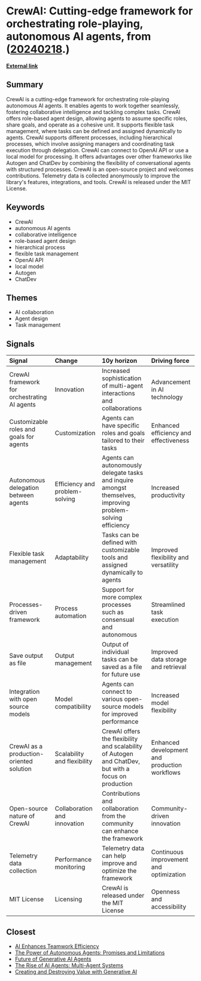 # __CrewAI: Cutting-edge framework for orchestrating role-playing, autonomous AI agents__, from ([20240218](https://kghosh.substack.com/p/20240218).)

__[External link](https://github.com/joaomdmoura/crewAI)__



## Summary

CrewAI is a cutting-edge framework for orchestrating role-playing autonomous AI agents. It enables agents to work together seamlessly, fostering collaborative intelligence and tackling complex tasks. CrewAI offers role-based agent design, allowing agents to assume specific roles, share goals, and operate as a cohesive unit. It supports flexible task management, where tasks can be defined and assigned dynamically to agents. CrewAI supports different processes, including hierarchical processes, which involve assigning managers and coordinating task execution through delegation. CrewAI can connect to OpenAI API or use a local model for processing. It offers advantages over other frameworks like Autogen and ChatDev by combining the flexibility of conversational agents with structured processes. CrewAI is an open-source project and welcomes contributions. Telemetry data is collected anonymously to improve the library's features, integrations, and tools. CrewAI is released under the MIT License.

## Keywords

* CrewAI
* autonomous AI agents
* collaborative intelligence
* role-based agent design
* hierarchical process
* flexible task management
* OpenAI API
* local model
* Autogen
* ChatDev

## Themes

* AI collaboration
* Agent design
* Task management

## Signals

| Signal                                       | Change                         | 10y horizon                                                                                                 | Driving force                                 |
|:---------------------------------------------|:-------------------------------|:------------------------------------------------------------------------------------------------------------|:----------------------------------------------|
| CrewAI framework for orchestrating AI agents | Innovation                     | Increased sophistication of multi-agent interactions and collaborations                                     | Advancement in AI technology                  |
| Customizable roles and goals for agents      | Customization                  | Agents can have specific roles and goals tailored to their tasks                                            | Enhanced efficiency and effectiveness         |
| Autonomous delegation between agents         | Efficiency and problem-solving | Agents can autonomously delegate tasks and inquire amongst themselves, improving problem-solving efficiency | Increased productivity                        |
| Flexible task management                     | Adaptability                   | Tasks can be defined with customizable tools and assigned dynamically to agents                             | Improved flexibility and versatility          |
| Processes-driven framework                   | Process automation             | Support for more complex processes such as consensual and autonomous                                        | Streamlined task execution                    |
| Save output as file                          | Output management              | Output of individual tasks can be saved as a file for future use                                            | Improved data storage and retrieval           |
| Integration with open source models          | Model compatibility            | Agents can connect to various open-source models for improved performance                                   | Increased model flexibility                   |
| CrewAI as a production-oriented solution     | Scalability and flexibility    | CrewAI offers the flexibility and scalability of Autogen and ChatDev, but with a focus on production        | Enhanced development and production workflows |
| Open-source nature of CrewAI                 | Collaboration and innovation   | Contributions and collaboration from the community can enhance the framework                                | Community-driven innovation                   |
| Telemetry data collection                    | Performance monitoring         | Telemetry data can help improve and optimize the framework                                                  | Continuous improvement and optimization       |
| MIT License                                  | Licensing                      | CrewAI is released under the MIT License                                                                    | Openness and accessibility                    |

## Closest

* [AI Enhances Teamwork Efficiency](d35cc2611e8b6e8e143446ca4ee22e19)
* [The Power of Autonomous Agents: Promises and Limitations](0e336ce2e4b07459b257407e90d27389)
* [Future of Generative AI Agents](e1baf6b4cdd1160dd2264fe6fd2e24ab)
* [The Rise of AI Agents: Multi-Agent Systems](8c3af57e1a9f1b3f778f7b3cefcd6318)
* [Creating and Destroying Value with Generative AI](15d4ec180189ca1739398f516844cefb)